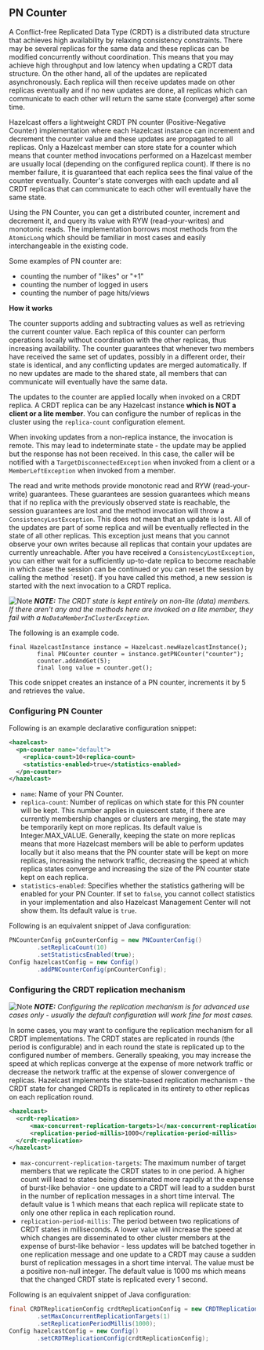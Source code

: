 ## PN Counter

A Conflict-free Replicated Data Type (CRDT) is a distributed data structure that achieves high availability by relaxing consistency constraints. There may be several replicas for the same data and these replicas can be modified concurrently without coordination. This means that you may achieve high throughput and low latency when updating a CRDT data structure. On the other hand, all of the updates are replicated asynchronously. Each replica will then receive updates made on other replicas eventually and if no new updates are done, all replicas which can communicate to each other will return the same state (converge) after some time. 
 
Hazelcast offers a lightweight CRDT PN counter (Positive-Negative Counter) implementation where each Hazelcast instance can increment and decrement the counter value and these updates are propagated to all replicas. Only a Hazelcast member can store state for a counter which means that counter method invocations performed on a Hazelcast member are usually local (depending on the configured replica count). If there is no member failure, it is guaranteed that each replica sees the final value of the counter eventually. Counter's state converges with each update and all CRDT replicas that can communicate to each other will eventually have the same state. 

Using the PN Counter, you can get a distributed counter, increment and decrement it, and query its value with RYW (read-your-writes) and monotonic reads. The implementation borrows most methods from the `AtomicLong` which should be familiar in most cases and easily interchangeable in the existing code.

Some examples of PN counter are:

- counting the number of "likes" or "+1"
- counting the number of logged in users
- counting the number of page hits/views

**How it works**

The counter supports adding and subtracting values as well as retrieving the current counter value. Each replica of this counter can perform operations locally without coordination with the other replicas, thus increasing availability. The counter guarantees that whenever two members have received the same set of updates, possibly in a different order, their state is identical, and any conflicting updates are merged automatically. If no new updates are made to the shared state, all members that can communicate will eventually have the same data.

The updates to the counter are applied locally when invoked on a CRDT replica. A CRDT replica can be any Hazelcast instance **which is NOT a client or a lite member**. You can configure the number of replicas in the cluster using the `replica-count` configuration element.
 
When invoking updates from a non-replica instance, the invocation is remote. This may lead to indeterminate state - the update may be applied but the response has not been received. In this case, the caller will be notified with a `TargetDisconnectedException` when invoked from a client or a `MemberLeftException` when invoked from a member.
 
The read and write methods provide monotonic read and RYW (read-your-write) guarantees. These guarantees are session guarantees which means that if no replica with the previously observed state is reachable, the session guarantees are lost and the method invocation will throw a `ConsistencyLostException`. This does not mean that an update is lost. All of the updates are part of some replica and will be eventually reflected in the state of all other replicas. This exception just means that you cannot observe your own writes because all replicas that contain your updates are currently unreachable. After you have received a `ConsistencyLostException`, you can either wait for a sufficiently up-to-date replica to become reachable in which case the session can be continued or you can reset the session by calling the method `reset(). If you have called this method, a new session is started with the next invocation to a CRDT replica.

![Note](images/NoteSmall.jpg) ***NOTE:*** *The CRDT state is kept entirely on non-lite (data) members. If there aren't any and the methods here are invoked on a lite member, they fail with a `NoDataMemberInClusterException`.*


The following is an example code.

```
final HazelcastInstance instance = Hazelcast.newHazelcastInstance();
        final PNCounter counter = instance.getPNCounter("counter");
        counter.addAndGet(5);
        final long value = counter.get();
```

This code snippet creates an instance of a PN counter, increments it by 5 and retrieves the value.


### Configuring PN Counter

Following is an example declarative configuration snippet:

```xml
<hazelcast>
  <pn-counter name="default">
    <replica-count>10<replica-count>
    <statistics-enabled>true</statistics-enabled>
  </pn-counter>
</hazelcast>
```

- `name`: Name of your PN Counter.
- `replica-count`: Number of replicas on which state for this PN counter will be kept. This number applies in quiescent state, if there are currently membership changes or clusters are merging, the state may be temporarily kept on more replicas. Its default value is Integer.MAX_VALUE. Generally, keeping the state on more replicas means that more Hazelcast members will be able to perform updates locally but it also means that the PN counter state will be kept on more replicas, increasing the network traffic, decreasing the speed at which replica states converge and increasing the size of the PN counter state kept on each replica.
- `statistics-enabled`: Specifies whether the statistics gathering will be enabled for your PN Counter. If set to `false`, you cannot collect statistics in your implementation and also Hazelcast Management Center will not show them. Its default value is `true`.

Following is an equivalent snippet of Java configuration:

```java
PNCounterConfig pnCounterConfig = new PNCounterConfig()
        .setReplicaCount(10)
        .setStatisticsEnabled(true);
Config hazelcastConfig = new Config()
        .addPNCounterConfig(pnCounterConfig);
```

### Configuring the CRDT replication mechanism

![Note](images/NoteSmall.jpg) ***NOTE:*** *Configuring the replication mechanism is for advanced use cases only - usually the default configuration will work fine for most cases.*

In some cases, you may want to configure the replication mechanism for all CRDT implementations. The CRDT states are replicated in rounds (the period is configurable) and in each round the state is replicated up to the configured number of members. Generally speaking, you may increase the speed at which replicas converge at the expense of more network traffic or decrease the network traffic at the expense of slower convergence of replicas. 
Hazelcast implements the state-based replication mechanism - the CRDT state for changed CRDTs is replicated in its entirety to other replicas on each replication round.  

```xml
<hazelcast>
  <crdt-replication>
      <max-concurrent-replication-targets>1</max-concurrent-replication-targets>
      <replication-period-millis>1000</replication-period-millis>
  </crdt-replication>
</hazelcast>
```

- `max-concurrent-replication-targets`: The maximum number of target members that we replicate the CRDT states to in one period. A higher count will lead to states being disseminated more rapidly at the expense of burst-like behavior - one update to a CRDT will lead to a sudden burst in the number of replication messages in a short time interval. The default value is 1 which means that each replica will replicate state to only one other replica in each replication round. 
- `replication-period-millis`: The period between two replications of CRDT states in milliseconds. A lower value will increase the speed at which changes are disseminated to other cluster members at the expense of burst-like behavior - less updates will be batched together in one replication message and one update to a CRDT may cause a sudden burst of replication messages in a short time interval. The value must be a positive non-null integer. The default value is 1000 ms which means that the changed CRDT state is replicated every 1 second. 
     
Following is an equivalent snippet of Java configuration:

```java
final CRDTReplicationConfig crdtReplicationConfig = new CRDTReplicationConfig()
        .setMaxConcurrentReplicationTargets(1)
        .setReplicationPeriodMillis(1000);
Config hazelcastConfig = new Config()
        .setCRDTReplicationConfig(crdtReplicationConfig);
```